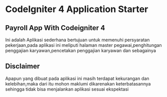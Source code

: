 # CodeIgniter 4 Application Starter

## Payroll App With Codeigniter 4 
Ini adalah Aplikasi sederhana bertujuan untuk memenuhi persyaratan pekerjaan,pada aplikasi ini meliputi halaman master pegawai,penghitungan penggajian karyawan,pencetakan penggajian karyawan dan sebagainya

## Disclaimer
Apapun yang dibuat pada aplikasi ini masih terdapat kekurangan dan kelebihan,maka dari itu mohon maklumi dikarenakan keterbatasannya sehingga tidak bisa menjalankan aplikasi sesuai ekspektasi


